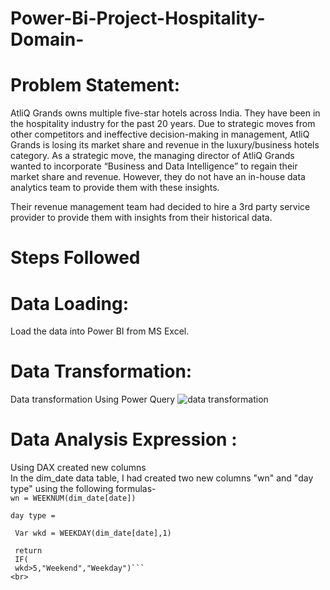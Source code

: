 # Power-Bi-Project-Hospitality-Domain-

# Problem Statement: 
AtliQ Grands owns multiple five-star hotels across India. They have been in the hospitality industry for the past 20 years. Due to strategic moves from other competitors and ineffective decision-making in management, AtliQ Grands is losing its market share and revenue in the luxury/business hotels category. As a strategic move, the managing director of AtliQ Grands wanted to incorporate “Business and Data Intelligence” to regain their market share and revenue. However, they do not have an in-house data analytics team to provide them with these insights.

Their revenue management team had decided to hire a 3rd party service provider to provide them with insights from their historical data.
# Steps Followed 
# Data Loading: 
Load the data into Power BI from MS Excel. 
# Data Transformation: 
Data transformation Using Power Query 
![data transformation ](https://github.com/Jgithub02/Power-Bi-Project-Hospitality-Domain-/assets/164842901/e616d647-851a-4b4b-a48f-4e8d7c9ae3f1)
# Data Analysis Expression :
Using DAX created new columns 
<br> 
In the dim_date data table, I had created two new columns "wn" and "day type" using the following formulas-
<br>
```wn = WEEKNUM(dim_date[date])``` 
<br>
```
day type = 
 
 Var wkd = WEEKDAY(dim_date[date],1)

 return
 IF(
 wkd>5,"Weekend","Weekday")```
<br>




